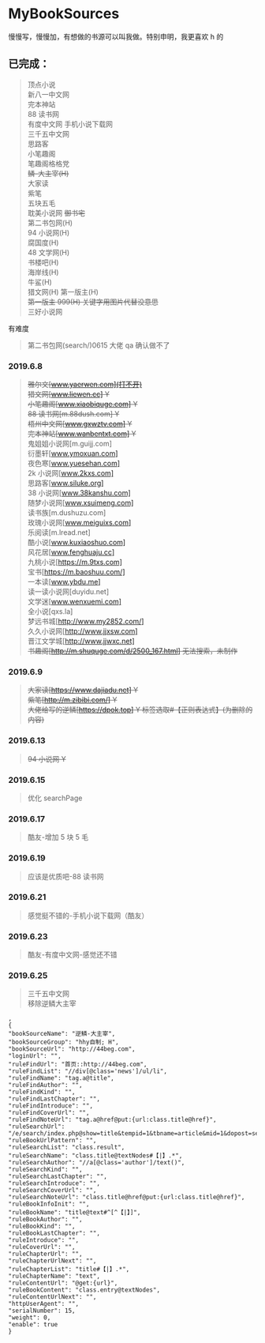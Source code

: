 # MyBookSources

慢慢写，慢慢加，有想做的书源可以叫我做。特别申明，我更喜欢 h 的

## 已完成：

> 顶点小说  
> 新八一中文网  
> 完本神站  
> 88 读书网  
> 有度中文网
> 手机小说下载网  
> 三千五中文网  
> 思路客  
> 小笔趣阁  
> 笔趣阁格格党  
> ~~鳞-大主宰(H)~~  
> 大家读  
> 紫笔  
> 五块五毛  
> 耽美小说网
> ~~御书宅~~  
> 第二书包网(H)  
> 94 小说网(H)  
> 腐国度(H)  
> 48 文学网(H)  
> 书楼吧(H)  
> 海岸线(H)  
> 牛鲨(H)  
> 猎文网(H)
> 第一版主(H)  
> ~~第一版主 999(H) 关键字用图片代替没意思~~  
> 三好小说网

有难度

> 第二书包网(search/)0615 大佬 qa 确认做不了

### 2019.6.8

> ~~雅尔文[www.yaerwen.com](打不开)~~  
> ~~猎文网[www.liewen.cc] Y~~  
> ~~小笔趣阁[www.xiaobiquge.com] Y~~  
> ~~88 读书网[m.88dush.com] Y~~  
> ~~梧州中文网[www.gxwztv.com] Y~~  
> ~~完本神站[www.wanbentxt.com] Y~~  
> 鬼姐姐小说网[m.guijj.com]  
> 衍墨轩[www.ymoxuan.com]  
> 夜色寒[www.yuesehan.com]  
> 2k 小说网[www.2kxs.com]  
> 思路客[www.siluke.org]  
> 38 小说网[www.38kanshu.com]  
> 随梦小说网[www.xsuimeng.com]  
> 读书族[m.dushuzu.com]  
> 玫瑰小说网[www.meiguixs.com]  
> 乐阅读[m.lread.net]  
> 酷小说[www.kuxiaoshuo.com]  
> 风花居[www.fenghuaju.cc]  
> 九桃小说[https://m.9txs.com]  
> 宝书[https://m.baoshuu.com/]  
> 一本读[www.ybdu.me]  
> 读一读小说网[duyidu.net]  
> 文学迷[www.wenxuemi.com]  
> 全小说[qxs.la]  
> 梦远书城[http://www.my2852.com/]  
> 久久小说网[http://www.jjxsw.com]  
> 晋江文学城[http://www.jjwxc.net]  
> ~~书趣阁[http://m.shuquge.com/d/2500_167.html] 无法搜索，未制作~~

### 2019.6.9

> ~~大家读[https://www.dajiadu.net] Y~~  
> ~~紫笔[http://m.zibibi.com/] Y~~  
> ~~大佬给写的逆鳞[https://dpok.top] Y 标签选取#【正则表达式】(为删除的内容)~~

### 2019.6.13

> ~~94 小说网 Y~~

### 2019.6.15

> 优化 searchPage

### 2019.6.17

> 酷友-增加 5 块 5 毛

### 2019.6.19

> 应该是优质吧-88 读书网

### 2019.6.21

> 感觉挺不错的-手机小说下载网（酷友）

### 2019.6.23

> 酷友-有度中文网-感觉还不错

### 2019.6.25

> 三千五中文网  
> 移除逆鳞大主宰

```
,
{
"bookSourceName": "逆鳞-大主宰",
"bookSourceGroup": "hhy自制; H",
"bookSourceUrl": "http://44beg.com",
"loginUrl": "",
"ruleFindUrl": "首页::http://44beg.com",
"ruleFindList": "//div[@class='news']/ul/li",
"ruleFindName": "tag.a@title",
"ruleFindAuthor": "",
"ruleFindKind": "",
"ruleFindLastChapter": "",
"ruleFindIntroduce": "",
"ruleFindCoverUrl": "",
"ruleFindNoteUrl": "tag.a@href@put:{url:class.title@href}",
"ruleSearchUrl":
"/e/search/index.php@show=title&tempid=1&tbname=article&mid=1&dopost=search&keyboard=searchKey&submit=|char=gb2312",
"ruleBookUrlPattern": "",
"ruleSearchList": "class.result",
"ruleSearchName": "class.title@textNodes#【|】.*",
"ruleSearchAuthor": "//a[@class='author']/text()",
"ruleSearchKind": "",
"ruleSearchLastChapter": "",
"ruleSearchIntroduce": "",
"ruleSearchCoverUrl": "",
"ruleSearchNoteUrl": "class.title@href@put:{url:class.title@href}",
"ruleBookInfoInit": "",
"ruleBookName": "title@text#^[^【|】]",
"ruleBookAuthor": "",
"ruleBookKind": "",
"ruleBookLastChapter": "",
"ruleIntroduce": "",
"ruleCoverUrl": "",
"ruleChapterUrl": "",
"ruleChapterUrlNext": "",
"ruleChapterList": "title#【|】.*",
"ruleChapterName": "text",
"ruleContentUrl": "@get:{url}",
"ruleBookContent": "class.entry@textNodes",
"ruleContentUrlNext": "",
"httpUserAgent": "",
"serialNumber": 15,
"weight": 0,
"enable": true
}
```
